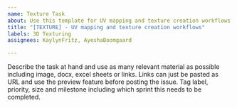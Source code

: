 ```yaml
---
name: Texture Task
about: Use this template for UV mapping and texture creation workflows
title: "[TEXTURE] - UV mapping and texture creation workflows"
labels: 3D Texturing
assignees: KaylynFritz, AyeshaBoomgaard

---
```


Describe the task at hand and use as many relevant material as possible including image, docx, excel sheets or links. Links can just be pasted as URL and use the preview feature before posting the issue. Tag label, priority, size and milestone including which sprint this needs to be completed.

